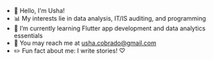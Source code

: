 - 👋 Hello, I'm Usha!
- 📊 My interests lie in data analysis, IT/IS auditing, and programming
- 📖 I’m currently learning Flutter app development and data analytics essentials
- 💌 You may reach me at usha.cobrado@gmail.com
- ✏️ Fun fact about me: I write stories! ♡

<!---
ushushushu/ushushushu is a ✨ special ✨ repository because its `README.md` (this file) appears on your GitHub profile.
You can click the Preview link to take a look at your changes.
--->
